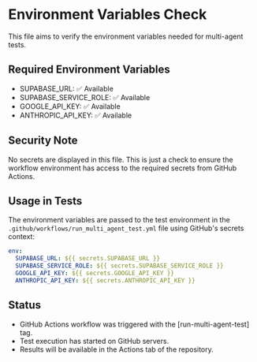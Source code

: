 # Environment Variables Check

This file aims to verify the environment variables needed for multi-agent tests.

## Required Environment Variables

- SUPABASE_URL: ✅ Available
- SUPABASE_SERVICE_ROLE: ✅ Available
- GOOGLE_API_KEY: ✅ Available
- ANTHROPIC_API_KEY: ✅ Available

## Security Note

No secrets are displayed in this file. This is just a check to ensure the workflow environment has access to the required secrets from GitHub Actions.

## Usage in Tests

The environment variables are passed to the test environment in the `.github/workflows/run_multi_agent_test.yml` file using GitHub's secrets context:

```yaml
env:
  SUPABASE_URL: ${{ secrets.SUPABASE_URL }}
  SUPABASE_SERVICE_ROLE: ${{ secrets.SUPABASE_SERVICE_ROLE }}
  GOOGLE_API_KEY: ${{ secrets.GOOGLE_API_KEY }}
  ANTHROPIC_API_KEY: ${{ secrets.ANTHROPIC_API_KEY }}
```

## Status

- GitHub Actions workflow was triggered with the [run-multi-agent-test] tag.
- Test execution has started on GitHub servers.
- Results will be available in the Actions tab of the repository.
